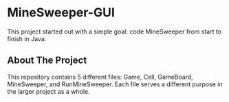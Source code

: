 # MineSweeper-GUI

This project started out with a simple goal: code MineSweeper from start to finish in Java. 

## About The Project

This repository contains 5 different files: Game, Cell, GameBoard, MineSweeper, and RunMineSweeper. Each file serves a different purpose in the larger project as a whole. 
